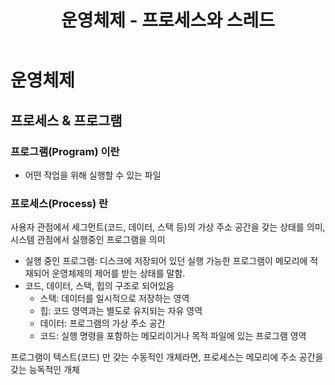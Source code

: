 ﻿---
title: "운영체제 - 프로세스와 스레드"
categories: technical_interview
comments: true
---


# 운영체제 

## 프로세스 & 프로그램

### 프로그램(Program) 이란
 - 어떤 작업을 위해 실행할 수 있는 파일

### 프로세스(Process) 란
 사용자 관점에서 세그먼트(코드, 데이터, 스택 등)의 가상 주소 공간을 갖는 상태를 의미, 시스템 관점에서 실행중인 프로그램을 의미

 - 실행 중인 프로그램: 디스크에 저장되어 있던 실행 가능한 프로그램이 메모리에 적재되어 운영체제의 제어를 받는 상태를 말함.
 - 코드, 데이터, 스택, 힙의 구조로 되어있음
   - 스택: 데이터를 일시적으로 저장하는 영역
   - 힙: 코드 영역과는 별도로 유지되는 자유 영역
   - 데이터: 프로그램의 가상 주소 공간
   - 코드: 실행 명령을 포함하는 메모리이거나 목적 파일에 있는 프로그램 영역

프로그램이 텍스트(코드) 만 갖는 수동적인 개체라면, 프로세스는 메모리에 주소 공간을 갖는 능독적인 개체